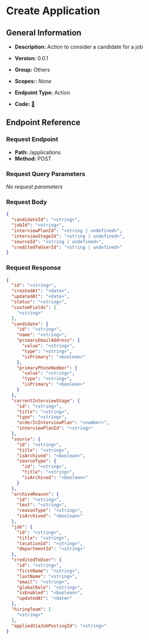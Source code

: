 # Create Application

## General Information

- **Description:** Action to consider a candidate for a job

- **Version:** 0.0.1
- **Group:** Others
- **Scopes:**: _None_
- **Endpoint Type:** Action
- **Code:** [🔗](https://github.com/NangoHQ/integration-templates/tree/main/integrations/ashby/actions/create-application.ts)

## Endpoint Reference

### Request Endpoint

- **Path:** /applications
- **Method:** POST

### Request Query Parameters

_No request parameters_

### Request Body

```json
{
  "candidateId": "<string>",
  "jobId": "<string>",
  "interviewPlanId": "<string | undefined>",
  "interviewStageId": "<string | undefined>",
  "sourceId": "<string | undefined>",
  "creditedToUserId": "<string | undefined>"
}
```

### Request Response

```json
{
  "id": "<string>",
  "createdAt": "<date>",
  "updatedAt": "<date>",
  "status": "<string>",
  "customFields": [
    "<string>"
  ],
  "candidate": {
    "id": "<string>",
    "name": "<string>",
    "primaryEmailAddress": {
      "value": "<string>",
      "type": "<string>",
      "isPrimary": "<boolean>"
    },
    "primaryPhoneNumber": {
      "value": "<string>",
      "type": "<string>",
      "isPrimary": "<boolean>"
    }
  },
  "currentInterviewStage": {
    "id": "<string>",
    "title": "<string>",
    "type": "<string>",
    "orderInInterviewPlan": "<number>",
    "interviewPlanId": "<string>"
  },
  "source": {
    "id": "<string>",
    "title": "<string>",
    "isArchived": "<boolean>",
    "sourceType": {
      "id": "<string>",
      "title": "<string>",
      "isArchived": "<boolean>"
    }
  },
  "archiveReason": {
    "id": "<string>",
    "text": "<string>",
    "reasonType": "<string>",
    "isArchived": "<boolean>"
  },
  "job": {
    "id": "<string>",
    "title": "<string>",
    "locationId": "<string>",
    "departmentId": "<string>"
  },
  "creditedToUser": {
    "id": "<string>",
    "firstName": "<string>",
    "lastName": "<string>",
    "email": "<string>",
    "globalRole": "<string>",
    "isEnabled": "<boolean>",
    "updatedAt": "<date>"
  },
  "hiringTeam": [
    "<string>"
  ],
  "appliedViaJobPostingId": "<string>"
}
```
